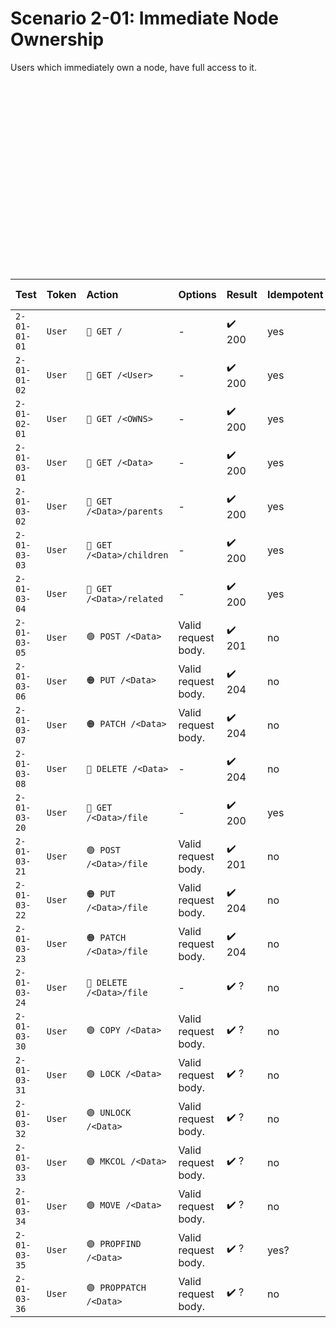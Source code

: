 # Scenario 2-01: Immediate Node Ownership

Users which immediately own a node, have full access to it.

<div id="graph" class="graph-container" style="height:300px"></div>

| Test         | Token  | Action                    | Options             | Result | Idempotent | State of Test  |
|:-------------|:-------|:--------------------------|:--------------------|:-------|:-----------|:---------------|
| `2-01-01-01` | `User` | `🔵 GET /`                | -                   | ✔️ 200 | yes        | ✔️ implemented |
| `2-01-01-02` | `User` | `🔵 GET /<User>`          | -                   | ✔️ 200 | yes        | ✔️ implemented |
| `2-01-02-01` | `User` | `🔵 GET /<OWNS>`          | -                   | ✔️ 200 | yes        | ✔️ implemented |
| `2-01-03-01` | `User` | `🔵 GET /<Data>`          | -                   | ✔️ 200 | yes        | ✔️ implemented |
| `2-01-03-02` | `User` | `🔵 GET /<Data>/parents`  | -                   | ✔️ 200 | yes        | ✔️ implemented |
| `2-01-03-03` | `User` | `🔵 GET /<Data>/children` | -                   | ✔️ 200 | yes        | ✔️ implemented |
| `2-01-03-04` | `User` | `🔵 GET /<Data>/related`  | -                   | ✔️ 200 | yes        | ✔️ implemented |
| `2-01-03-05` | `User` | `🟢 POST /<Data>`         | Valid request body. | ✔️ 201 | no         | ✔️ implemented |
| `2-01-03-06` | `User` | `🟠 PUT /<Data>`          | Valid request body. | ✔️ 204 | no         | ✔️ implemented |
| `2-01-03-07` | `User` | `🟠 PATCH /<Data>`        | Valid request body. | ✔️ 204 | no         | ✔️ implemented |
| `2-01-03-08` | `User` | `🔴 DELETE /<Data>`       | -                   | ✔️ 204 | no         | ✔️ implemented |
| `2-01-03-20` | `User` | `🔵 GET /<Data>/file`     | -                   | ✔️ 200 | yes        | ❌ todo v0.2.0  |
| `2-01-03-21` | `User` | `🟢 POST /<Data>/file`    | Valid request body. | ✔️ 201 | no         | ❌ todo v0.2.0  |
| `2-01-03-22` | `User` | `🟠 PUT /<Data>/file`     | Valid request body. | ✔️ 204 | no         | ❌ todo v0.2.0  |
| `2-01-03-23` | `User` | `🟠 PATCH /<Data>/file`   | Valid request body. | ✔️ 204 | no         | ❌ todo v0.2.0  |
| `2-01-03-24` | `User` | `🔴 DELETE /<Data>/file`  | -                   | ✔️ ?   | no         | ❌ todo v0.2.0  |
| `2-01-03-30` | `User` | `🟣 COPY /<Data>`         | Valid request body. | ✔️ ?   | no         | ❌ todo v0.2.0  |
| `2-01-03-31` | `User` | `🟣 LOCK /<Data>`         | Valid request body. | ✔️ ?   | no         | ❌ todo v0.2.0  |
| `2-01-03-32` | `User` | `🟣 UNLOCK /<Data>`       | Valid request body. | ✔️ ?   | no         | ❌ todo v0.2.0  |
| `2-01-03-33` | `User` | `🟣 MKCOL /<Data>`        | Valid request body. | ✔️ ?   | no         | ❌ todo v0.2.0  |
| `2-01-03-34` | `User` | `🟣 MOVE /<Data>`         | Valid request body. | ✔️ ?   | no         | ❌ todo v0.2.0  |
| `2-01-03-35` | `User` | `🟣 PROPFIND /<Data>`     | Valid request body. | ✔️ ?   | yes?       | ❌ todo v0.2.0  |
| `2-01-03-36` | `User` | `🟣 PROPPATCH /<Data>`    | Valid request body. | ✔️ ?   | no         | ❌ todo v0.2.0  |

<script>
renderGraph(document.getElementById('graph'), {
  nodes: [
    { id: 'user', ...userNode },
    { id: 'data', ...dataNode },
  ],
  edges: [
    { source: 'user', target: 'data', label: 'OWNS' },
  ]
});
</script>
